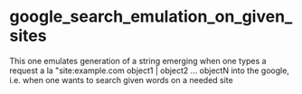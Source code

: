 # google_search_emulation_on_given_sites
This one emulates generation of a string emerging when one types a request a la "site:example.com object1 | object2 ... objectN into the google, i.e. when one wants to search given words on a needed site

